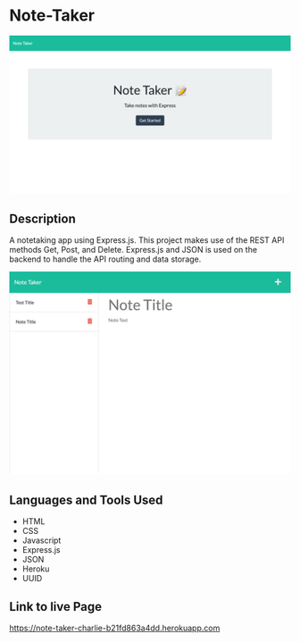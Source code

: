 # Note-Taker

![image](./note-taker-frontpage.png)

## Description

A notetaking app using Express.js. This project makes use of the REST API methods Get, Post, and Delete. Express.js and JSON is used on the backend to handle the API routing and data storage.

![image](./notetaker.png)

## Languages and Tools Used

- HTML
- CSS
- Javascript
- Express.js
- JSON
- Heroku
- UUID

## Link to live Page

https://note-taker-charlie-b21fd863a4dd.herokuapp.com


